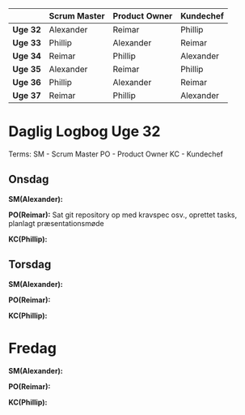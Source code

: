 |            | Scrum Master | Product Owner | Kundechef |
| ---------- | ------------ | ------------- | --------- |
| **Uge 32** | Alexander    | Reimar        | Phillip   |
| **Uge 33** | Phillip      | Alexander     | Reimar    |
| **Uge 34** | Reimar       | Phillip       | Alexander |
| **Uge 35** | Alexander    | Reimar        | Phillip   |
| **Uge 36** | Phillip      | Alexander     | Reimar    |
| **Uge 37** | Reimar       | Phillip       | Alexander |

# Daglig Logbog Uge 32

Terms:
SM - Scrum Master
PO - Product Owner
KC - Kundechef

## Onsdag

**SM(Alexander):**

**PO(Reimar):** Sat git repository op med kravspec osv., oprettet tasks, planlagt præsentationsmøde

**KC(Phillip):**

## Torsdag

**SM(Alexander):**

**PO(Reimar):**

**KC(Phillip):**

# Fredag

**SM(Alexander):**

**PO(Reimar):**

**KC(Phillip):**

